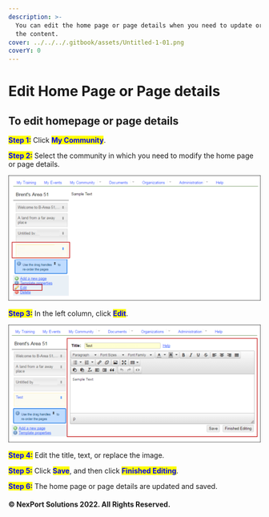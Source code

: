 ```yaml
---
description: >-
  You can edit the home page or page details when you need to update or modify
  the content.
cover: ../../../.gitbook/assets/Untitled-1-01.png
coverY: 0
---
```


# Edit Home Page or Page details

## **To edit homepage or page details**

<mark style="color:blue;">**Step 1:**</mark>  Click <mark style="color:blue;">**My Community**</mark>.

<mark style="color:blue;">**Step 2:**</mark>  Select the community in which you need to modify the home page or page details.

![](/.gitbook/assets/MyCommunity_Edit_550x273.png)

<mark style="color:blue;">**Step 3:**</mark>  In the left column, click <mark style="color:blue;">**Edit**</mark>.

![](/.gitbook/assets/MyCommunity_Edit_1_550x256.png)

<mark style="color:blue;">**Step 4:**</mark>  Edit the title, text, or replace the image.

<mark style="color:blue;">**Step 5:**</mark>  Click <mark style="color:blue;">**Save**</mark>, and then click <mark style="color:blue;">**Finished Editing**</mark>.

<mark style="color:blue;">**Step 6:**</mark>  The home page or page details are updated and saved.

#### &#x20;© NexPort Solutions 2022. All Rights Reserved.
